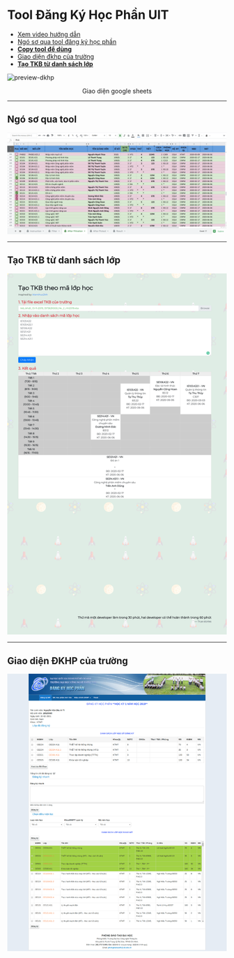 # Tool Đăng Ký Học Phần UIT

- [Xem video hướng dẫn](https://www.youtube.com/watch?v=KmW7qu52dpE)
- [Ngó sơ qua tool đăng ký học phần](https://docs.google.com/spreadsheets/d/1DtVql2fZgBr2bwzHHVePjWf8gELXi5uK_wXD8aTppTw/edit#gid=200020773)
- [**Copy tool để dùng**](http://bit.ly/dkhp-uit-helper)
- [Giao diện đkhp của trường](https://loia5tqd001.github.io/Dang-Ky-Hoc-Phan-UIT/nem-mui-dkhp/)
- [**Tạo TKB từ danh sách lớp**](https://loia5tqd001.github.io/Dang-Ky-Hoc-Phan-UIT/tao-tkb/)


![preview-dkhp](https://user-images.githubusercontent.com/31364664/62817002-b08c9f00-bb59-11e9-9f80-3ae9ea651792.PNG)
<p align="center">Giao diện google sheets</p>

---

## Ngó sơ qua tool
<img src="./captures/preview-tool.png">

---

## Tạo TKB từ danh sách lớp
<img src="./captures/tao-tkb-2.png">

---

## Giao diện ĐKHP của trường
<img src="./captures/nem-mui-dkhp.png">



